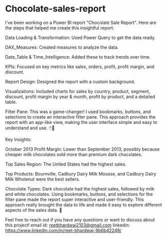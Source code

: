 # Chocolate-sales-report

I've been working on a Power BI report "Chocolate Sale Report". 
Here are the steps that helped me create this insightful report:

Data Loading & Transformation: Used Power Query to get the data ready. 

DAX_Measures: Created measures to analyze the data. 

Date_Table & Time_Intelligence: Added these to track trends over time. 

KPIs: Focused on key metrics like sales, orders, profit, profit margin, and discount. 

Report Design: Designed the report with a custom background. 

Visualizations: Included charts for sales by country, product, segment, discount, profit margin by year & month, profit by product, and a detailed table. 

Filter Pane: This was a game-changer! I used bookmarks, buttons, and selections to create an interactive filter pane. This approach provides the report with an app-like view, making the user interface simple and easy to understand and use. 🖱️📑

Key Insights:

October 2013 Profit Margin: Lower than September 2013, possibly because cheaper milk chocolates sold more than premium dark chocolates.

Top Sales Region: The United States had the highest sales.

Top Products: Bournville, Cadbury Dairy Milk Mousse, and Cadbury Dairy Milk Wholenut were the best sellers. 

Chocolate Types: Dark chocolate had the highest sales, followed by milk and white chocolates. 
Using bookmarks, buttons, and selections for the filter pane made the report super interactive and user-friendly. This approach really brought the data to life and made it easy to explore different aspects of the sales data. 🌟

Feel free to reach out if you have any questions or want to discuss about this project! 
email id: reetbhardwaj2103@gmail.com
linkedin: https://www.linkedin.com/in/reet-bhardwaj-9b6b42249/


